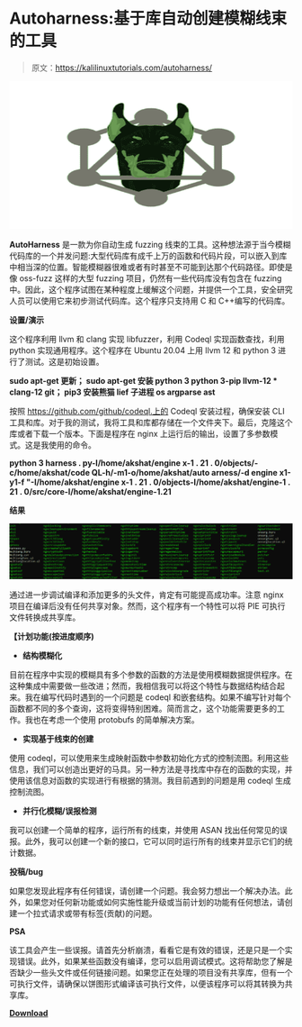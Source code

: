 # Autoharness:基于库自动创建模糊线束的工具

> 原文：<https://kalilinuxtutorials.com/autoharness/>

[![](img//745e1c9f08fa6c54b114972b235cc510.png)](https://1.bp.blogspot.com/-i2wAhxD2dR8/YT8U1UxIYiI/AAAAAAAAK0Q/Ov5yU3uFXhI5ZAunatWfYZKns949nKDXgCLcBGAsYHQ/s728/graphw00f_1_graphw00f-759654%2B%25281%2529.png)

**AutoHarness** 是一款为你自动生成 fuzzing 线束的工具。这种想法源于当今模糊代码库的一个并发问题:大型代码库有成千上万的函数和代码片段，可以嵌入到库中相当深的位置。智能模糊器很难或者有时甚至不可能到达那个代码路径。即使是像 oss-fuzz 这样的大型 fuzzing 项目，仍然有一些代码库没有包含在 fuzzing 中。因此，这个程序试图在某种程度上缓解这个问题，并提供一个工具，安全研究人员可以使用它来初步测试代码库。这个程序只支持用 C 和 C++编写的代码库。

**设置/演示**

这个程序利用 llvm 和 clang 实现 libfuzzer，利用 Codeql 实现函数查找，利用 python 实现通用程序。这个程序在 Ubuntu 20.04 上用 llvm 12 和 python 3 进行了测试。这是初始设置。

**sudo apt-get 更新；
sudo apt-get 安装 python 3 python 3-pip llvm-12 * clang-12 git；
pip3 安装熊猫 lief 子进程 os argparse ast**

按照 https://github.com/github/codeql.上的 Codeql 安装过程，确保安装 CLI 工具和库。对于我的测试，我将工具和库都存储在一个文件夹下。最后，克隆这个库或者下载一个版本。下面是程序在 nginx 上运行后的输出，设置了多参数模式。这是我使用的命令。

**python 3 harness . py-l/home/akshat/engine x-1 . 21 . 0/objects/-c/home/akshat/code QL-h/-m1-o/home/akshat/auto arness/-d engine x1-y1-f "-I/home/akshat/engine x-1 . 21 . 0/objects-I/home/akshat/engine-1 . 21 . 0/src/core-I/home/akshat/engine-1.21**

**结果**

![](img//94e85a4d9d952703c2bb927aaee00d5c.png)

通过进一步调试编译和添加更多的头文件，肯定有可能提高成功率。注意 nginx 项目在编译后没有任何共享对象。然而，这个程序有一个特性可以将 PIE 可执行文件转换成共享库。

**【计划功能(按进度顺序)**

*   **结构模糊化**

目前在程序中实现的模糊具有多个参数的函数的方法是使用模糊数据提供程序。在这种集成中需要做一些改进；然而，我相信我可以将这个特性与数据结构结合起来。我在编写代码时遇到的一个问题是 codeql 和嵌套结构。如果不编写针对每个函数都不同的多个查询，这将变得特别困难。简而言之，这个功能需要更多的工作。我也在考虑一个使用 protobufs 的简单解决方案。

*   **实现基于线束的创建**

使用 codeql，可以使用来生成映射函数中参数初始化方式的控制流图。利用这些信息，我们可以创造出更好的马具。另一种方法是寻找库中存在的函数的实现，并使用该信息对函数的实现进行有根据的猜测。我目前遇到的问题是用 codeql 生成控制流图。

*   **并行化模糊/误报检测**

我可以创建一个简单的程序，运行所有的线束，并使用 ASAN 找出任何常见的误报。此外，我可以创建一个新的接口，它可以同时运行所有的线束并显示它们的统计数据。

**投稿/bug**

如果您发现此程序有任何错误，请创建一个问题。我会努力想出一个解决办法。此外，如果您对任何新功能或如何实施性能升级或当前计划的功能有任何想法，请创建一个拉式请求或带有标签(贡献)的问题。

**PSA**

该工具会产生一些误报。请首先分析崩溃，看看它是有效的错误，还是只是一个实现错误。此外，如果某些函数没有编译，您可以启用调试模式。这将帮助您了解是否缺少一些头文件或任何链接问题。如果您正在处理的项目没有共享库，但有一个可执行文件，请确保以饼图形式编译该可执行文件，以便该程序可以将其转换为共享库。

[**Download**](https://github.com/parikhakshat/autoharness)